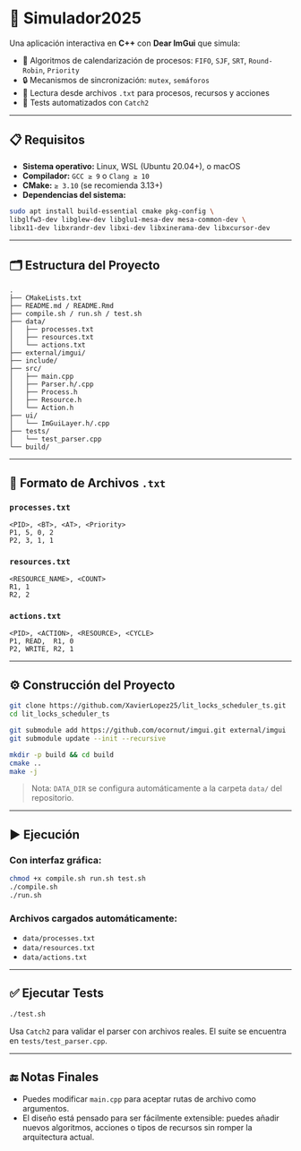 # 📘 Simulador2025

Una aplicación interactiva en **C++** con **Dear ImGui** que simula:

- 🧠 Algoritmos de calendarización de procesos: `FIFO`, `SJF`, `SRT`, `Round-Robin`, `Priority`
- 🔒 Mecanismos de sincronización: `mutex`, `semáforos`
- 📂 Lectura desde archivos `.txt` para procesos, recursos y acciones
- 🧪 Tests automatizados con `Catch2`

---

## 📋 Requisitos

- **Sistema operativo:** Linux, WSL (Ubuntu 20.04+), o macOS
- **Compilador:** `GCC ≥ 9` o `Clang ≥ 10`
- **CMake:** `≥ 3.10` (se recomienda 3.13+)
- **Dependencias del sistema:**

```bash
sudo apt install build-essential cmake pkg-config \
libglfw3-dev libglew-dev libglu1-mesa-dev mesa-common-dev \
libx11-dev libxrandr-dev libxi-dev libxinerama-dev libxcursor-dev
```

---

## 🗂️ Estructura del Proyecto

```
.
├── CMakeLists.txt
├── README.md / README.Rmd
├── compile.sh / run.sh / test.sh
├── data/
│   ├── processes.txt
│   ├── resources.txt
│   └── actions.txt
├── external/imgui/
├── include/
├── src/
│   ├── main.cpp
│   ├── Parser.h/.cpp
│   ├── Process.h
│   ├── Resource.h
│   └── Action.h
├── ui/
│   └── ImGuiLayer.h/.cpp
├── tests/
│   └── test_parser.cpp
└── build/
```

---

## 📐 Formato de Archivos `.txt`

### `processes.txt`

```text
<PID>, <BT>, <AT>, <Priority>
P1, 5, 0, 2
P2, 3, 1, 1
```

### `resources.txt`

```text
<RESOURCE_NAME>, <COUNT>
R1, 1
R2, 2
```

### `actions.txt`

```text
<PID>, <ACTION>, <RESOURCE>, <CYCLE>
P1, READ,  R1, 0
P2, WRITE, R2, 1
```

---

## ⚙️ Construcción del Proyecto

```bash
git clone https://github.com/XavierLopez25/lit_locks_scheduler_ts.git
cd lit_locks_scheduler_ts

git submodule add https://github.com/ocornut/imgui.git external/imgui
git submodule update --init --recursive

mkdir -p build && cd build
cmake ..
make -j
```

> Nota: `DATA_DIR` se configura automáticamente a la carpeta `data/` del repositorio.

---

## ▶️ Ejecución

### Con interfaz gráfica:

```bash
chmod +x compile.sh run.sh test.sh
./compile.sh
./run.sh
```

### Archivos cargados automáticamente:

- `data/processes.txt`
- `data/resources.txt`
- `data/actions.txt`

---

## ✅ Ejecutar Tests

```bash
./test.sh
```

Usa `Catch2` para validar el parser con archivos reales. El suite se encuentra en `tests/test_parser.cpp`.

---

## 🔚 Notas Finales

- Puedes modificar `main.cpp` para aceptar rutas de archivo como argumentos.
- El diseño está pensado para ser fácilmente extensible: puedes añadir nuevos algoritmos, acciones o tipos de recursos sin romper la arquitectura actual.
